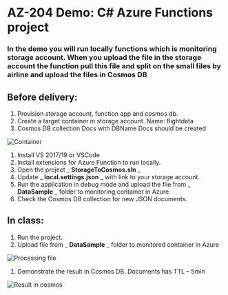 # AZ-204 Demo: C# Azure Functions project

### In the demo you will run locally functions which is monitoring storage account. When you upload the file in the storage account the function pull this file and split on the small files by airline and upload the files in Cosmos DB

## Before delivery:

1. Provision storage account, function app and cosmos db.
2. Create a target container in storage account. Name: flightdata
3. Cosmos DB collection Docs with DBName Docs should be created

![Container](/CSharp/StorageIntegration/container.png)

1. Install VS 2017/19 or VSCode
2. Install extensions for Azure Function to run locally.
3. Open the project _ **StorageToCosmos.sln** _
4. Update _ **local.settings.json** _ with link to your storage account.
5. Run the application in debug mode and upload the file from _ **DataSample** _ folder to monitoring container in Azure.
6. Check the Cosmos DB collection for new JSON documents.

## In class:

1. Run the project.
2. Upload file from _ **DataSample** _ folder to monitored container in Azure

![Processing file](/CSharp/StorageIntegration/processed.png)

1. Demonstrate the result in Cosmos DB. Documents has TTL – 5min

![Result in cosmos](/CSharp/StorageIntegration/cosmos.png)
